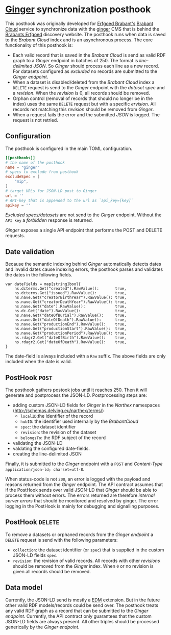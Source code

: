 # [Ginger](Ginger) synchronization posthook

This posthook was originally developed for [Erfgoed Brabant's](https://erfgoedbrabant.nl) [Brabant Cloud](https://www.brabantcloud.nl) service to synchronize data with the [ginger](https://github.com/driebit/ginger) CMS that is behind the [Brabants Erfgoed](https://www.brabantserfgoed.nl) discovery website. The posthook runs when data is saved to the *Brabant Cloud* index and is an asynchronous process. The core functionality of this posthook is:


* Each valid record that is saved in the *Brabant Cloud* is send as valid RDF graph to a *Ginger* endpoint in batches of 250. The format is *line-delimited JSON*. So *Ginger* should process each line as a new record. For datasets configured as *excluded* no records are submitted to the *Ginger endpoint*.
* When a dataset is disabled/deleted from the *Brabant Cloud* index a `DELETE` request is send to the *Ginger* endpoint with the *dataset spec* and a *revision*. When the *revision* is 0, all records should be removed.
* Orphan control (removal of records that should no longer be in the index) uses the same `DELETE` request but with a specific *ervision*. All records not matching this *revision* should be removed from *Ginger*.
* When a request fails the error and the submitted *JSON* is logged. The request is not retried. 


## Configuration

The posthook is configured in the main TOML configuration.

```toml
[[posthooks]]
# the name of the posthook
name = "ginger"
# specs to exclude from posthook
excludeSpec = [
    "mip",
]
# target URLs for JSON-LD post to Ginger
url = ''
# API-key that is appended to the url as `api_key=[key]`
apikey = ''
```

*Excluded specs/datasets* are not send to the *Ginger* endpoint. Without the `API key` a *forbidden* response is returned. 

*Ginger* exposes a single API endpoint that performs the POST and DELETE requests.

## Date validation

Because the semantic indexing behind *Ginger* automatically detects dates and invalid dates cause indexing errors, the posthook parses and validates the dates in the following fields.

```golang
var dateFields = map[string]bool{
	ns.dcterms.Get("created").RawValue():       true,
	ns.dcterms.Get("issued").RawValue():        true,
	ns.nave.Get("creatorBirthYear").RawValue(): true,
	ns.nave.Get("creatorDeathYear").RawValue(): true,
	ns.nave.Get("date").RawValue():             true,
	ns.dc.Get("date").RawValue():               true,
	ns.nave.Get("dateOfBurial").RawValue():     true,
	ns.nave.Get("dateOfDeath").RawValue():      true,
	ns.nave.Get("productionEnd").RawValue():    true,
	ns.nave.Get("productionStart").RawValue():  true,
	ns.nave.Get("productionPeriod").RawValue(): true,
	ns.rdagr2.Get("dateOfBirth").RawValue():    true,
	ns.rdagr2.Get("dateOfDeath").RawValue():    true,
}
```

The date-field is always included with a `Raw` suffix. The above fields are only included when the date is valid. 


## PostHook `POST`
The posthook gathers postook jobs until it reaches 250. Then it will generate and postprocess the JSON-LD. Postprocessing steps are:

* adding custom JSON-LD fields for *Ginger* in the *Narthex* namespaces (http://schemas.delving.eu/narthex/terms/)
    * `localID`:the identifier of the record
    * `hubID`: the identifier used internally by the *BrabantCloud*
    * `spec`: the dataset identifier
    * `revision`: the revision of the dataset
    * `belongsTo`: the RDF subject of the record
* validating the JSON-LD
* valdating the configured date-fields.
* creating the line-delimited JSON

Finally, it is submitted to the *Ginger* endpoint with a `POST` and *Content-Type* `application/json-ld; charset=utf-8`. 

When status-code is not `200`, an error is logged with the payload and reasons returned from the *Ginger* endpoint. The API contract assumes that if the PostHook sends over valid JSON-LD that *Ginger* should be able to process them without errors. The errors returned are therefore *internal server errors* that should be monitored and resolved by ginger. The error logging in the PostHook is mainly for debugging and signalling purposes. 

## PostHook `DELETE`

To remove a datasets or orphaned records from the *Ginger endpoint* a `DELETE` request is send with the following parameters:

* `collection`: the dataset identifier (or `spec`) that is supplied in the custom JSON-LD fields `spec`. 
* `revision`: the revision of valid records. All records with other *revisions* should be removed from the *Ginger* index. When `0` or no revision is given all records should be removed.

## Data model

Currently, the JSON-LD send is mostly a [EDM](https://pro.europeana.eu/page/edm-documentation) extension. But in the future other valid RDF models/records could be send over. The posthook treats any valid RDF graph as a record that can be submitted to the *Ginger endpoint*. Currently, the API contract only guarantees that the custom JSON-LD fields are always present. All other triples should be processed generically by the *Ginger endpoint*. 
